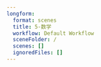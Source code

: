 ```yaml
---
longform:
  format: scenes
  title: 5-数学
  workflow: Default Workflow
  sceneFolder: /
  scenes: []
  ignoredFiles: []
---
```

